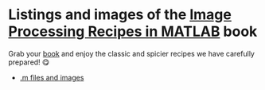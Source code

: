 # Listings and images of the [Image Processing Recipes in MATLAB](https://www.routledge.com/Image-Processing-Recipes-in-MATLAB/Marques-Borba/p/book/9780367767136) book

Grab your [book](https://www.routledge.com/Image-Processing-Recipes-in-MATLAB/Marques-Borba/p/book/9780367767136) and enjoy the classic and spicier recipes we have carefully prepared! :yum: 

- [.m files and images](https://github.com/iprecipesmatlab-book/files)
